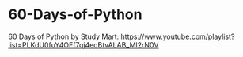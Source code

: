 # 60-Days-of-Python
60 Days of Python by Study Mart: https://www.youtube.com/playlist?list=PLKdU0fuY4OFf7qj4eoBtvALAB_Ml2rN0V
